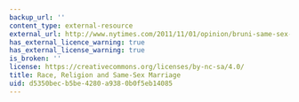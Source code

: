 ```yaml
---
backup_url: ''
content_type: external-resource
external_url: http://www.nytimes.com/2011/11/01/opinion/bruni-same-sex-marriage-and-blacks.html?mtrref=www.google.com&gwh=91065CDA29A9AE922F2C3B6E5D44F620&gwt=pay&assetType=opinion
has_external_licence_warning: true
has_external_license_warning: true
is_broken: ''
license: https://creativecommons.org/licenses/by-nc-sa/4.0/
title: Race, Religion and Same-Sex Marriage
uid: d5350bec-b5be-4280-a938-0b0f5eb14085
---
```

